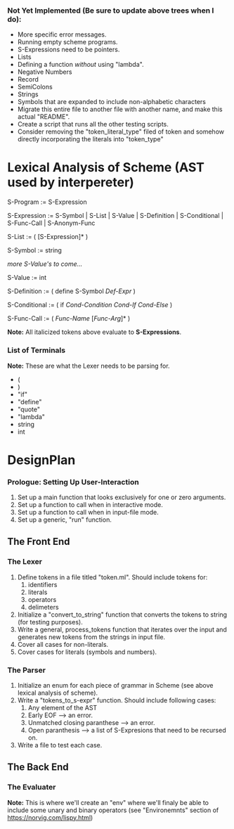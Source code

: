 
<h3>Not Yet Implemented (Be sure to update above trees when I do):</h3>

- More specific error messages.
- Running empty scheme programs.
- S-Expressions need to be pointers.
- Lists
- Defining a function *without* using "lambda". 
- Negative Numbers
- Record
- SemiColons
- Strings
- Symbols that are expanded to include non-alphabetic characters
- Migrate this entire file to another file with another name, and make this actual "README".
- Create a script that runs all the other testing scripts.
- Consider removing the "token_literal_type" filed of token and somehow directly incorporating the literals into "token_type"

<h1>Lexical Analysis of Scheme (AST used by interpereter)</h1>

S-Program := S-Expression

S-Expression := S-Symbol | S-List | S-Value | S-Definition | S-Conditional | S-Func-Call | S-Anonym-Func

S-List := ( [S-Expression]* )

S-Symbol := string

*more S-Value's to come...*

S-Value := int

S-Definition := ( define S-Symbol *Def-Expr* )

S-Conditional := ( if *Cond-Condition* *Cond-If* *Cond-Else* )

S-Func-Call := ( *Func-Name* [*Func-Arg*]* )

**Note:** All italicized tokens above evaluate to **S-Expressions**.

<h3> List of Terminals </h3>

**Note:** These are what the Lexer needs to be parsing for.

- (
- )
- "if"
- "define"
- "quote"
- "lambda"
- string
- int

<h1>DesignPlan</h1>

<h3>Prologue: Setting Up User-Interaction</h3>

1. Set up a main function that looks exclusively for one or zero arguments.
2. Set up a function to call when in interactive mode.
3. Set up a function to call when in input-file mode.
4. Set up a generic, "run" function.

<h2>The Front End</h2>

<h3>The Lexer</h3>

1. Define tokens in a file titled "token.ml".  Should include tokens for:
	1. identifiers
	2. literals
	3. operators
	4. delimeters
2. Initialize a "convert_to_string" function that converts the tokens to 
	string (for testing purposes). 
3. Write a general, process_tokens function that iterates over the input and generates 
	new tokens from the strings in input file.
4. Cover all cases for non-literals.
5. Cover cases for literals (symbols and numbers).

<h3>The Parser</h3>

1. Initialize an enum for each piece of grammar in Scheme (see above lexical analysis of scheme).
2. Write a "tokens_to_s-expr" function.  Should include following cases:
	1. Any element of the AST
	2. Early EOF --> an error.
	3. Unmatched closing paranthese --> an error.
	4. Open paranthesis --> a list of S-Expresions that need to be recursed on.
3. Write a file to test each case.

<h2>The Back End</h2>

<h3>The Evaluater</h3>

**Note:** This is where we'll create an "env" where we'll finaly be able to include some unary and binary operators (see "Environemnts" section of https://norvig.com/lispy.html)


